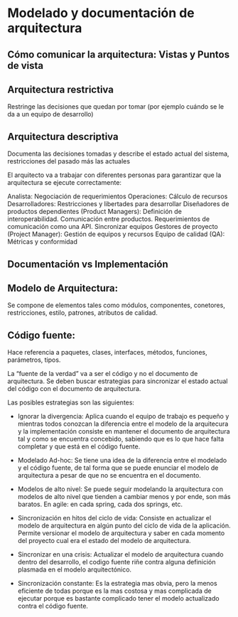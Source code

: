 # Modelado y documentación de arquitectura

## Cómo comunicar la arquitectura: Vistas y Puntos de vista

## Arquitectura restrictiva
Restringe las decisiones que quedan por tomar (por ejemplo cuándo se le da a un equipo de desarrollo)
## Arquitectura descriptiva
Documenta las decisiones tomadas y describe el estado actual del sistema, restricciones del pasado más las actuales

El arquitecto va a trabajar con diferentes personas para garantizar que la arquitectura se ejecute correctamente:

Analista: Negociación de requerimientos
Operaciones: Cálculo de recursos
Desarrolladores: Restricciones y libertades para desarrollar
Diseñadores de productos dependientes (Product Managers): Definición de interoperabilidad. Comunicación entre productos. Requerimientos de comunicación como una API. Sincronizar equipos
Gestores de proyecto (Project Manager): Gestión de equipos y recursos
Equipo de calidad (QA): Métricas y conformidad

## Documentación vs Implementación

## Modelo de Arquitectura:
Se compone de elementos tales como módulos, componentes, conetores, restricciones, estilo, patrones, atributos de calidad.

## Código fuente:
Hace referencia a paquetes, clases, interfaces, métodos, funciones, parámetros, tipos.

La “fuente de la verdad” va a ser el código y no el documento de arquitectura. Se deben buscar estrategias para sincronizar el estado actual del código con el documento de arquitectura.

Las posibles estrategias son las siguientes:

- Ignorar la divergencia:
Aplica cuando el equipo de trabajo es pequeño y mientras todos conozcan la diferencia entre el modelo de la arquitecura y la implementación consiste en mantener el documento de arquitectura tal y como se encuentra concebido, sabiendo que es lo que hace falta completar y que está en el código fuente.

- Modelado Ad-hoc:
Se tiene una idea de la diferencia entre el modelado y el código fuente, de tal forma que se puede enunciar el modelo de arquitectura a pesar de que no se encuentra en el documento.

- Modelos de alto nivel:
Se puede seguir modelando la arquitectura con modelos de alto nivel que tienden a cambiar menos y por ende, son más baratos.
En agile: en cada spring, cada dos springs, etc.

- Sincronización en hitos del ciclo de vida:
Consiste en actualizar el modelo de arquitectura en algún punto del ciclo de vida de la aplicación. Permite versionar el modelo de arquitectura y saber en cada momento del proyecto cual era el estado del modelo de arquitectura.

- Sincronizar en una crisis:
Actualizar el modelo de arquitectura cuando dentro del desarrollo, el codigo fuente riñe contra alguna definición plasmada en el modelo arquitectónico.

- Sincronización constante:
Es la estrategia mas obvia, pero la menos eficiente de todas porque es la mas costosa y mas complicada de ejecutar porque es bastante complicado tener el modelo actualizado contra el código fuente.
